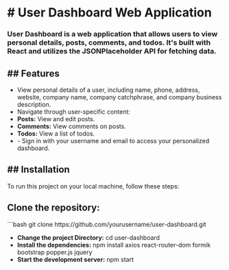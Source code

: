 <h1># User Dashboard Web Application</h1>

<h3>User Dashboard is a web application that allows users to view personal details, posts, comments, and todos. It's built with React and utilizes the JSONPlaceholder API for fetching data.</h3>

<h2>## Features</h2>
<ul>
<li> View personal details of a user, including name, phone, address, website, company name, company catchphrase, and company business description.</li>
<li>Navigate through user-specific content:</li>
  <li> <strong>Posts:</strong> View and edit posts.</li>
 <li> <strong>Comments:</strong> View comments on posts.</li>
  <li> <strong>Todos:</strong> View a list of todos.</li>
<li>- Sign in with your username and email to access your personalized dashboard.</li>
</ul>
<h2>## Installation</h2>

To run this project on your local machine, follow these steps:

<h2>Clone the repository:</h2> 
   ```bash
   git clone https://github.com/yourusername/user-dashboard.git

  <ul>
  <li> <strong>Change the project Directory:</strong> cd user-dashboard</li>
   <li><strong>Install the dependencies:</strong> npm install axios react-router-dom formik bootstrap popper.js jquery</li>
   <li><strong>Start the development server:</strong> npm start</li>
</ul>
